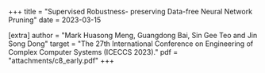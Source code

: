 +++
title = "Supervised Robustness- preserving Data-free Neural Network Pruning"
date = 2023-03-15

[extra]
author = "Mark Huasong Meng, Guangdong Bai, Sin Gee Teo and Jin Song Dong"
target = "The 27th International Conference on Engineering of Complex Computer Systems (ICECCS 2023)."
pdf = "attachments/c8_early.pdf"
+++